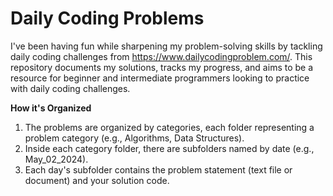 # Daily Coding Problems

I've been having fun while sharpening my problem-solving skills by tackling daily coding challenges from https://www.dailycodingproblem.com/. This repository documents my solutions, tracks my progress, and aims to be a resource for beginner and intermediate programmers looking to practice with daily coding challenges.

**How it's Organized**

1. The problems are organized by categories, each folder representing a problem category (e.g., Algorithms, Data Structures).
2. Inside each category folder, there are subfolders named by date (e.g., May_02_2024).
3. Each day's subfolder contains the problem statement (text file or document) and your solution code.

